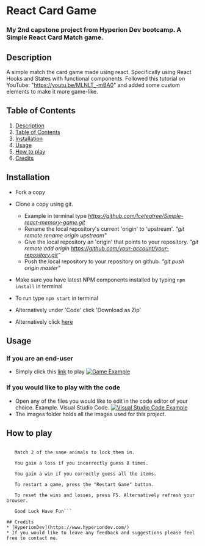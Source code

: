 # React Card Game
### My 2nd capstone project from Hyperion Dev bootcamp. A Simple React Card Match game.

## Description
A simple match the card game made using react.
Specifically using React Hooks and States with functional components.
Followed this tutorial on YouTube: "https://youtu.be/MLNLT_-mBA0" and added some
custom elements to make it more game-like.

## Table of Contents
1. [Description](#description)
2. [Table of Contents](#table-of-contents)
3. [Installation](#installation)
4. [Usage](#usage)
5. [How to play](#how-to-play)
6. [Credits](#credits)


## Installation

* Fork a copy
* Clone a copy using git.
  * Example in terminal type *https://github.com/Iceteatree/Simple-react-memory-game.git*
  * Rename the local repository's current 'origin' to 'upstream'.
    *"git remote rename origin upstream"*
  * Give the local repository an 'origin' that points to your repository.
    *"git remote add origin https://github.com/your-account/your-repository.git"*
  * Push the local repository to your repository on github.
    *"git push origin master"*
* Make sure you have latest NPM components installed by typing ```npm install``` in terminal
* To run type ```npm start``` in terminal

* Alternatively under 'Code' click 'Download as Zip'
* Alternatively click [here](https://github.com/Iceteatree/Simple-react-memory-game/archive/main.zip)

## Usage

### If you are an end-user
* Simply click this [link](https://serene-dubinsky-fa99d3.netlify.app/) to play 
[![Game Example](https://i.postimg.cc/d3phXyyY/Screenshot-from-2021-03-18-17-42-33.png)](https://postimg.cc/ct71t6h9)
### If you would like to play with the code
* Open any of the files you would like to edit in the code editor of your choice. Example. Visual Studio Code.
[![Visual Studio Code Example](https://i.postimg.cc/rw8DHMdz/Screenshot-from-2021-03-18-17-34-13.png)](https://postimg.cc/w7GxyKQd)
* The images folder holds all the images used for this project.

## How to play
```Click the squares to reveal the hidden animals.

   Match 2 of the same animals to lock them in.

   You gain a loss if you incorrectly guess 8 times.

   You gain a win if you correctly guess all the items.

   To restart a game, press the "Restart Game" button.

   To reset the wins and losses, press F5. Alternatively refresh your browser.

   Good Luck Have Fun```
   
## Credits
* [HyperionDev](https://www.hyperiondev.com/)
* If you would like to leave any feedback and suggestions please feel free to contact me.
